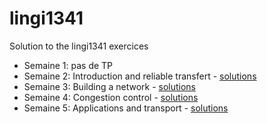 # lingi1341
Solution to the lingi1341 exercices

 * Semaine 1: pas de TP
 * Semaine 2: Introduction and reliable transfert -  [solutions](https://github.com/xlambein/lingi1341/blob/master/week2.md)
 * Semaine 3: Building a network - [solutions](https://github.com/xlambein/lingi1341/blob/master/week3.md)
 * Semaine 4: Congestion control - [solutions](https://github.com/xlambein/lingi1341/blob/master/week4.md)
 * Semaine 5: Applications and transport - [solutions](https://github.com/xlambein/lingi1341/blob/master/week5.md)
